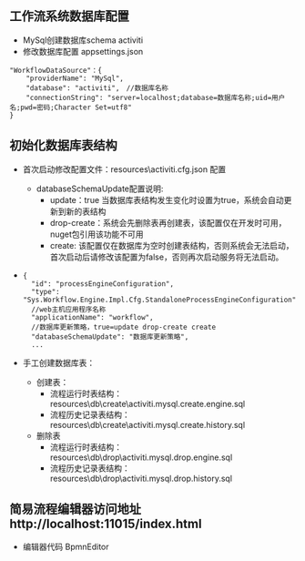 ## 工作流系统数据库配置
* MySql创建数据库schema activiti
* 修改数据库配置 appsettings.json
```
"WorkflowDataSource"：{
    "providerName": "MySql",
    "database": "activiti",　//数据库名称
    "connectionString": "server=localhost;database=数据库名称;uid=用户名;pwd=密码;Character Set=utf8"
}
```

## 初始化数据库表结构
* 首次启动修改配置文件：resources\activiti.cfg.json 配置
  * databaseSchemaUpdate配置说明: 
    *  update：true 当数据库表结构发生变化时设置为true，系统会自动更新到新的表结构
    *  drop-create：系统会先删除表再创建表，该配置仅在开发时可用，nuget包引用该功能不可用
    *  create: 该配置仅在数据库为空时创建表结构，否则系统会无法启动，首次启动后请修改该配置为false，否则再次启动服务将无法启动。
*  
  ```
  {
    "id": "processEngineConfiguration",
    "type": "Sys.Workflow.Engine.Impl.Cfg.StandaloneProcessEngineConfiguration",
    //web主机应用程序名称
    "applicationName": "workflow",
    //数据库更新策略，true=update drop-create create
    "databaseSchemaUpdate": "数据库更新策略",
    ...
  ```

* 手工创建数据库表：
  * 创建表：
    * 流程运行时表结构： resources\db\create\activiti.mysql.create.engine.sql  
    * 流程历史记录表结构：resources\db\create\activiti.mysql.create.history.sql
  * 删除表
    * 流程运行时表结构： resources\db\drop\activiti.mysql.drop.engine.sql  
    * 流程历史记录表结构：resources\db\drop\activiti.mysql.drop.history.sql

## 简易流程编辑器访问地址 http://localhost:11015/index.html
* 编辑器代码 BpmnEditor
